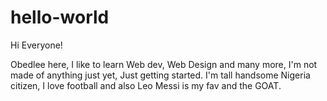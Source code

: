 # hello-world

Hi Everyone!

Obedlee here, I like to learn Web dev, Web Design and many more, I'm not made of anything just yet, Just getting started.
I'm tall handsome Nigeria citizen, I love football and also Leo Messi is my fav and the GOAT.
